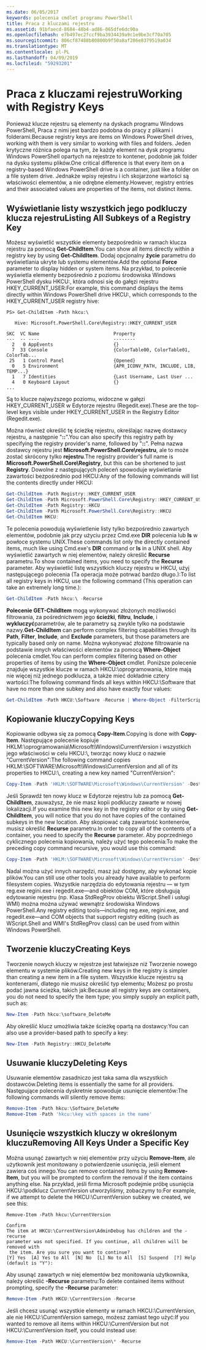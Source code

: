 ```yaml
---
ms.date: 06/05/2017
keywords: polecenia cmdlet programu PowerShell
title: Praca z kluczami rejestru
ms.assetid: 91bfaecd-8684-48b4-ad86-065dfe6dc90a
ms.openlocfilehash: e7b497ec2fccf9ba3934439a9c1e9be3cf70a705
ms.sourcegitcommit: 806cf87488b80800b9f50a8af286e8379519a034
ms.translationtype: MT
ms.contentlocale: pl-PL
ms.lasthandoff: 04/09/2019
ms.locfileid: "59293201"
---
```

# <a name="working-with-registry-keys"></a><span data-ttu-id="7b540-103">Praca z kluczami rejestru</span><span class="sxs-lookup"><span data-stu-id="7b540-103">Working with Registry Keys</span></span>

<span data-ttu-id="7b540-104">Ponieważ klucze rejestru są elementy na dyskach programu Windows PowerShell, Praca z nimi jest bardzo podobna do pracy z plikami i folderami.</span><span class="sxs-lookup"><span data-stu-id="7b540-104">Because registry keys are items on Windows PowerShell drives, working with them is very similar to working with files and folders.</span></span> <span data-ttu-id="7b540-105">Jeden krytyczne różnica polega na tym, że każdy element na dysk programu Windows PowerShell opartych na rejestrze to kontener, podobnie jak folder na dysku systemu plików.</span><span class="sxs-lookup"><span data-stu-id="7b540-105">One critical difference is that every item on a registry-based Windows PowerShell drive is a container, just like a folder on a file system drive.</span></span> <span data-ttu-id="7b540-106">Jednakże wpisy rejestru i ich skojarzone wartości są właściwości elementów, a nie odrębne elementy.</span><span class="sxs-lookup"><span data-stu-id="7b540-106">However, registry entries and their associated values are properties of the items, not distinct items.</span></span>

## <a name="listing-all-subkeys-of-a-registry-key"></a><span data-ttu-id="7b540-107">Wyświetlanie listy wszystkich jego podkluczy klucza rejestru</span><span class="sxs-lookup"><span data-stu-id="7b540-107">Listing All Subkeys of a Registry Key</span></span>

<span data-ttu-id="7b540-108">Możesz wyświetlić wszystkie elementy bezpośrednio w ramach klucza rejestru za pomocą **Get-ChildItem**.</span><span class="sxs-lookup"><span data-stu-id="7b540-108">You can show all items directly within a registry key by using **Get-ChildItem**.</span></span> <span data-ttu-id="7b540-109">Dodaj opcjonalny **życie** parametru do wyświetlania ukryte lub systemu elementów.</span><span class="sxs-lookup"><span data-stu-id="7b540-109">Add the optional **Force** parameter to display hidden or system items.</span></span> <span data-ttu-id="7b540-110">Na przykład, to polecenie wyświetla elementy bezpośrednio z poziomu środowiska Windows PowerShell dysku HKCU:, która odnosi się do gałęzi rejestru HKEY_CURRENT_USER:</span><span class="sxs-lookup"><span data-stu-id="7b540-110">For example, this command displays the items directly within Windows PowerShell drive HKCU:, which corresponds to the HKEY_CURRENT_USER registry hive:</span></span>

```
PS> Get-ChildItem -Path hkcu:\

   Hive: Microsoft.PowerShell.Core\Registry::HKEY_CURRENT_USER

SKC  VC Name                           Property
---  -- ----                           --------
  2   0 AppEvents                      {}
  7  33 Console                        {ColorTable00, ColorTable01, ColorTab...
 25   1 Control Panel                  {Opened}
  0   5 Environment                    {APR_ICONV_PATH, INCLUDE, LIB, TEMP...}
  1   7 Identities                     {Last Username, Last User ...
  4   0 Keyboard Layout                {}
...
```

<span data-ttu-id="7b540-111">Są to klucze najwyższego poziomu, widoczne w gałęzi HKEY_CURRENT_USER w Edytorze rejestru (Regedit.exe).</span><span class="sxs-lookup"><span data-stu-id="7b540-111">These are the top-level keys visible under HKEY_CURRENT_USER in the Registry Editor (Regedit.exe).</span></span>

<span data-ttu-id="7b540-112">Można również określić tę ścieżkę rejestru, określając nazwę dostawcy rejestru, a następnie "**::**".</span><span class="sxs-lookup"><span data-stu-id="7b540-112">You can also specify this registry path by specifying the registry provider's name, followed by "**::**".</span></span> <span data-ttu-id="7b540-113">Pełna nazwa dostawcy rejestru jest **Microsoft.PowerShell.Core\\rejestru**, ale to może zostać skrócony tylko **rejestru**.</span><span class="sxs-lookup"><span data-stu-id="7b540-113">The registry provider's full name is **Microsoft.PowerShell.Core\\Registry**, but this can be shortened to just **Registry**.</span></span> <span data-ttu-id="7b540-114">Dowolne z następujących poleceń spowoduje wyświetlanie zawartości bezpośrednio pod HKCU:</span><span class="sxs-lookup"><span data-stu-id="7b540-114">Any of the following commands will list the contents directly under HKCU:</span></span>

```powershell
Get-ChildItem -Path Registry::HKEY_CURRENT_USER
Get-ChildItem -Path Microsoft.PowerShell.Core\Registry::HKEY_CURRENT_USER
Get-ChildItem -Path Registry::HKCU
Get-ChildItem -Path Microsoft.PowerShell.Core\Registry::HKCU
Get-ChildItem HKCU:
```

<span data-ttu-id="7b540-115">Te polecenia powodują wyświetlenie listy tylko bezpośrednio zawartych elementów, podobnie jak przy użyciu przez Cmd.exe **DIR** polecenia lub **ls** w powłoce systemu UNIX.</span><span class="sxs-lookup"><span data-stu-id="7b540-115">These commands list only the directly contained items, much like using Cmd.exe's **DIR** command or **ls** in a UNIX shell.</span></span> <span data-ttu-id="7b540-116">Aby wyświetlić zawartych w niej elementów, należy określić **Recurse** parametru.</span><span class="sxs-lookup"><span data-stu-id="7b540-116">To show contained items, you need to specify the **Recurse** parameter.</span></span> <span data-ttu-id="7b540-117">Aby wyświetlić listę wszystkich kluczy rejestru w HKCU, użyj następującego polecenia (Ta operacja może potrwać bardzo długo.):</span><span class="sxs-lookup"><span data-stu-id="7b540-117">To list all registry keys in HKCU, use the following command (This operation can take an extremely long time.):</span></span>

```powershell
Get-ChildItem -Path hkcu:\ -Recurse
```

<span data-ttu-id="7b540-118">**Polecenie GET-ChildItem** mogą wykonywać złożonych możliwości filtrowania, za pośrednictwem jego **ścieżki**, **filtru**, **Include**, i **wykluczyć**parametrów, ale te parametry są zwykle tylko na podstawie nazwy.</span><span class="sxs-lookup"><span data-stu-id="7b540-118">**Get-ChildItem** can perform complex filtering capabilities through its **Path**, **Filter**, **Include**, and **Exclude** parameters, but those parameters are typically based only on name.</span></span> <span data-ttu-id="7b540-119">Można wykonywać złożone filtrowanie na podstawie innych właściwości elementów za pomocą **Where-Object** polecenia cmdlet.</span><span class="sxs-lookup"><span data-stu-id="7b540-119">You can perform complex filtering based on other properties of items by using the **Where-Object** cmdlet.</span></span> <span data-ttu-id="7b540-120">Poniższe polecenie znajduje wszystkie klucze w ramach HKCU:\\oprogramowania, które mają nie więcej niż jednego podklucza, a także mieć dokładnie cztery wartości:</span><span class="sxs-lookup"><span data-stu-id="7b540-120">The following command finds all keys within HKCU:\\Software that have no more than one subkey and also have exactly four values:</span></span>

```powershell
Get-ChildItem -Path HKCU:\Software -Recurse | Where-Object -FilterScript {($_.SubKeyCount -le 1) -and ($_.ValueCount -eq 4) }
```

## <a name="copying-keys"></a><span data-ttu-id="7b540-121">Kopiowanie kluczy</span><span class="sxs-lookup"><span data-stu-id="7b540-121">Copying Keys</span></span>

<span data-ttu-id="7b540-122">Kopiowanie odbywa się za pomocą **Copy-Item**.</span><span class="sxs-lookup"><span data-stu-id="7b540-122">Copying is done with **Copy-Item**.</span></span> <span data-ttu-id="7b540-123">Następujące polecenie kopiuje HKLM:\\oprogramowania\\Microsoft\\Windows\\CurrentVersion i wszystkich jego właściwości w celu HKCU:\\, tworząc nowy klucz o nazwie "CurrentVersion":</span><span class="sxs-lookup"><span data-stu-id="7b540-123">The following command copies HKLM:\\SOFTWARE\\Microsoft\\Windows\\CurrentVersion and all of its properties to HKCU:\\, creating a new key named "CurrentVersion":</span></span>

```powershell
Copy-Item -Path 'HKLM:\SOFTWARE\Microsoft\Windows\CurrentVersion' -Destination hkcu:
```

<span data-ttu-id="7b540-124">Jeśli Sprawdź ten nowy klucz w Edytorze rejestru lub za pomocą **Get-ChildItem**, zauważysz, że nie masz kopii podkluczy zawarte w nowej lokalizacji.</span><span class="sxs-lookup"><span data-stu-id="7b540-124">If you examine this new key in the registry editor or by using **Get-ChildItem**, you will notice that you do not have copies of the contained subkeys in the new location.</span></span> <span data-ttu-id="7b540-125">Aby skopiować całą zawartość kontenerów, musisz określić **Recurse** parametru.</span><span class="sxs-lookup"><span data-stu-id="7b540-125">In order to copy all of the contents of a container, you need to specify the **Recurse** parameter.</span></span> <span data-ttu-id="7b540-126">Aby poprzedniego cyklicznego polecenia kopiowania, należy użyć tego polecenia:</span><span class="sxs-lookup"><span data-stu-id="7b540-126">To make the preceding copy command recursive, you would use this command:</span></span>

```powershell
Copy-Item -Path 'HKLM:\SOFTWARE\Microsoft\Windows\CurrentVersion' -Destination hkcu: -Recurse
```

<span data-ttu-id="7b540-127">Nadal można użyć innych narzędzi, masz już dostępny, aby wykonać kopie plików.</span><span class="sxs-lookup"><span data-stu-id="7b540-127">You can still use other tools you already have available to perform filesystem copies.</span></span> <span data-ttu-id="7b540-128">Wszystkie narzędzia do edytowania rejestru — w tym reg.exe regini.exe i regedit.exe—and obiektów COM, które obsługują edytowanie rejestru (np. Klasa StdRegProv obiektu WScript.Shell i usługi WMI) można można używać wewnątrz środowiska Windows PowerShell.</span><span class="sxs-lookup"><span data-stu-id="7b540-128">Any registry editing tools—including reg.exe, regini.exe, and regedit.exe—and COM objects that support registry editing (such as WScript.Shell and WMI's StdRegProv class) can be used from within Windows PowerShell.</span></span>

## <a name="creating-keys"></a><span data-ttu-id="7b540-129">Tworzenie kluczy</span><span class="sxs-lookup"><span data-stu-id="7b540-129">Creating Keys</span></span>

<span data-ttu-id="7b540-130">Tworzenie nowych kluczy w rejestrze jest łatwiejsze niż Tworzenie nowego elementu w systemie plików.</span><span class="sxs-lookup"><span data-stu-id="7b540-130">Creating new keys in the registry is simpler than creating a new item in a file system.</span></span> <span data-ttu-id="7b540-131">Wszystkie klucze rejestru są kontenerami, dlatego nie musisz określić typ elementu; Możesz po prostu podać jawna ścieżka, takich jak:</span><span class="sxs-lookup"><span data-stu-id="7b540-131">Because all registry keys are containers, you do not need to specify the item type; you simply supply an explicit path, such as:</span></span>

```powershell
New-Item -Path hkcu:\software_DeleteMe
```

<span data-ttu-id="7b540-132">Aby określić klucz umożliwia także ścieżkę opartą na dostawcy:</span><span class="sxs-lookup"><span data-stu-id="7b540-132">You can also use a provider-based path to specify a key:</span></span>

```powershell
New-Item -Path Registry::HKCU_DeleteMe
```

## <a name="deleting-keys"></a><span data-ttu-id="7b540-133">Usuwanie kluczy</span><span class="sxs-lookup"><span data-stu-id="7b540-133">Deleting Keys</span></span>

<span data-ttu-id="7b540-134">Usuwanie elementów zasadniczo jest taka sama dla wszystkich dostawców.</span><span class="sxs-lookup"><span data-stu-id="7b540-134">Deleting items is essentially the same for all providers.</span></span> <span data-ttu-id="7b540-135">Następujące polecenia dyskretnie spowoduje usunięcie elementów:</span><span class="sxs-lookup"><span data-stu-id="7b540-135">The following commands will silently remove items:</span></span>

```powershell
Remove-Item -Path hkcu:\Software_DeleteMe
Remove-Item -Path 'hkcu:\key with spaces in the name'
```

## <a name="removing-all-keys-under-a-specific-key"></a><span data-ttu-id="7b540-136">Usunięcie wszystkich kluczy w określonym kluczu</span><span class="sxs-lookup"><span data-stu-id="7b540-136">Removing All Keys Under a Specific Key</span></span>

<span data-ttu-id="7b540-137">Można usunąć zawartych w niej elementów przy użyciu **Remove-Item**, ale użytkownik jest monitowany o potwierdzenie usunięcia, jeśli element zawiera coś innego.</span><span class="sxs-lookup"><span data-stu-id="7b540-137">You can remove contained items by using **Remove-Item**, but you will be prompted to confirm the removal if the item contains anything else.</span></span> <span data-ttu-id="7b540-138">Na przykład, jeśli firma Microsoft podejmie próbę usunięcia HKCU:\\podklucz CurrentVersion utworzyliśmy, zobaczymy to:</span><span class="sxs-lookup"><span data-stu-id="7b540-138">For example, if we attempt to delete the HKCU:\\CurrentVersion subkey we created, we see this:</span></span>

```
Remove-Item -Path hkcu:\CurrentVersion

Confirm
The item at HKCU:\CurrentVersion\AdminDebug has children and the -recurse
parameter was not specified. If you continue, all children will be removed with
 the item. Are you sure you want to continue?
[Y] Yes  [A] Yes to All  [N] No  [L] No to All  [S] Suspend  [?] Help
(default is "Y"):
```

<span data-ttu-id="7b540-139">Aby usunąć zawartych w niej elementów bez monitowania użytkownika, należy określić **-Recurse** parametru:</span><span class="sxs-lookup"><span data-stu-id="7b540-139">To delete contained items without prompting, specify the **-Recurse** parameter:</span></span>

```powershell
Remove-Item -Path HKCU:\CurrentVersion -Recurse
```

<span data-ttu-id="7b540-140">Jeśli chcesz usunąć wszystkie elementy w ramach HKCU:\\CurrentVersion, ale nie HKCU:\\CurrentVersion samego, możesz zamiast tego użyć:</span><span class="sxs-lookup"><span data-stu-id="7b540-140">If you wanted to remove all items within HKCU:\\CurrentVersion but not HKCU:\\CurrentVersion itself, you could instead use:</span></span>

```powershell
Remove-Item -Path HKCU:\CurrentVersion\* -Recurse
```